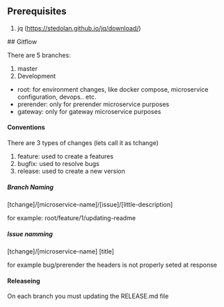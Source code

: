 ## Prerequisites

1. jq (https://stedolan.github.io/jq/download/)

## Gitflow

There are 5 branches:

1. master
2. Development
  - root: for environment changes, like docker compose, microservice configuration, devops.. etc.
  - prerender: only for prerender microservice purposes
  - gateway: only for gateway microservice purposes

#### Conventions

There are 3 types of changes (lets call it as tchange)
1. feature: used to create a features
2. bugfix: used to resolve bugs
3. release: used to create a new version

##### Branch Naming

[tchange]/[microservice-name]/[issue]/[little-description]

for example:
root/feature/1/updating-readme

##### Issue namming

[tchange]/[microservice-name] [title]

for example
bug/prerender the headers is not properly seted at response

#### Releaseing

On each branch you must updating the RELEASE.md file